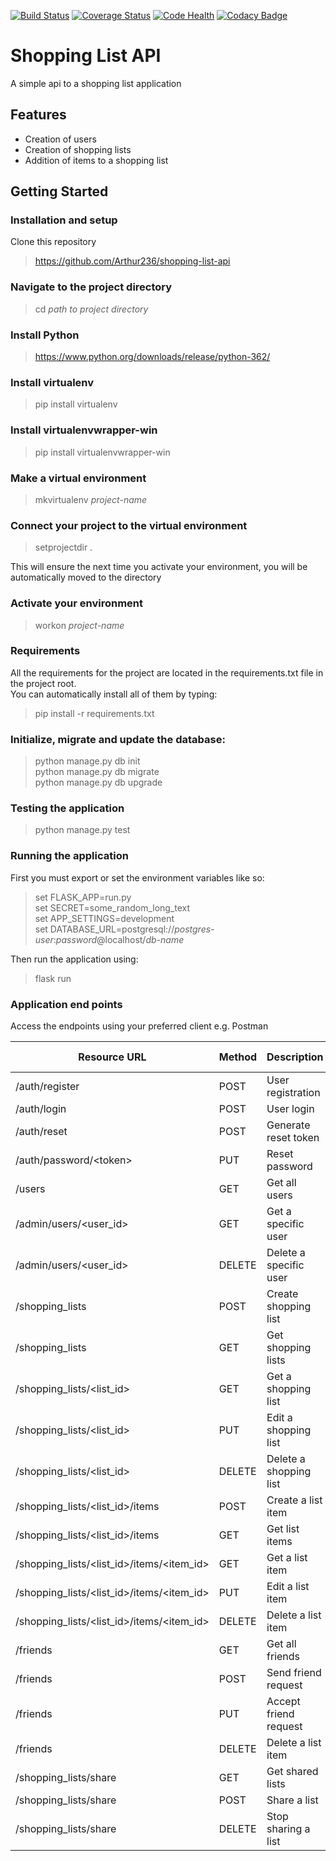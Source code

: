 [![Build Status](https://travis-ci.org/Arthur236/shopping-list-api.svg?branch=master)](https://travis-ci.org/Arthur236/shopping-list-api)   [![Coverage Status](https://coveralls.io/repos/github/Arthur236/shopping-list-api/badge.svg?branch=master)](https://coveralls.io/github/Arthur236/shopping-list-api?branch=master)   [![Code Health](https://landscape.io/github/Arthur236/shopping-list-api/master/landscape.svg?style=flat)](https://landscape.io/github/Arthur236/shopping-list-api/master)   [![Codacy Badge](https://api.codacy.com/project/badge/Grade/78995aa52f52492187af656f7c2cc06f)](https://www.codacy.com/app/Arthur236/shopping-list-api?utm_source=github.com&amp;utm_medium=referral&amp;utm_content=Arthur236/shopping-list-api&amp;utm_campaign=Badge_Grade)

# Shopping List API

A simple api to a shopping list application

## Features

* Creation of users
* Creation of shopping lists
* Addition of items to a shopping list

## Getting Started

### Installation and setup
Clone this repository
>https://github.com/Arthur236/shopping-list-api

### Navigate to the project directory

>cd _path to project directory_

### Install Python

>https://www.python.org/downloads/release/python-362/

### Install virtualenv

>pip install virtualenv

### Install virtualenvwrapper-win

>pip install virtualenvwrapper-win

### Make a virtual environment

>mkvirtualenv _project-name_

### Connect your project to the virtual environment

>setprojectdir .

This will ensure the next time you activate your environment, you will be automatically moved to the directory

### Activate your environment

>workon _project-name_

### Requirements

All the requirements for the project are located in the requirements.txt file in the project root.  
You can automatically install all of them by typing:  

>pip install -r requirements.txt

### Initialize, migrate and update the database:
>python manage.py db init  
 python manage.py db migrate  
 python manage.py db upgrade
 
 ### Testing the application
 >python manage.py test
 
 ### Running the application
 First you must export or set the environment variables like so:
 >set FLASK_APP=run.py  
set SECRET=some_random_long_text  
set APP_SETTINGS=development  
set DATABASE_URL=postgresql://_postgres-user_:_password_@localhost/_db-name_

Then run the application using:
>flask run

### Application end points
Access the endpoints using your preferred client e.g. Postman

| Resource URL                                                   | Method  | Description              | Requires Token |
|----------------------------------------------------------------|---------|--------------------------|----------------|
| /auth/register                                                 | POST    | User registration        | FALSE          |
| /auth/login                                                    | POST    | User login               | FALSE          |
| /auth/reset                                                    | POST    | Generate reset token     | FALSE          |
| /auth/password/&lt;token&gt;                                   | PUT     | Reset password           | TRUE           |
| /users                                                         | GET     | Get all users            | TRUE           |
| /admin/users/&lt;user_id&gt;                                   | GET     | Get a specific user      | TRUE           |
| /admin/users/&lt;user_id&gt;                                   | DELETE  | Delete a specific user   | TRUE           |
| /shopping_lists                                                | POST    | Create shopping list     | TRUE           |
| /shopping_lists                                                | GET     | Get shopping lists       | TRUE           |
| /shopping_lists/&lt;list_id&gt;                                | GET     | Get a shopping list      | TRUE           |
| /shopping_lists/&lt;list_id&gt;                                | PUT     | Edit a shopping list     | TRUE           |
| /shopping_lists/&lt;list_id&gt;                                | DELETE  | Delete a shopping list   | TRUE           |
| /shopping_lists/&lt;list_id&gt;/items                          | POST    | Create a list item       | TRUE           |
| /shopping_lists/&lt;list_id&gt;/items                          | GET     | Get list items           | TRUE           |
| /shopping_lists/&lt;list_id&gt;/items/&lt;item_id&gt;          | GET     | Get a list item          | TRUE           |
| /shopping_lists/&lt;list_id&gt;/items/&lt;item_id&gt;          | PUT     | Edit a list item         | TRUE           |
| /shopping_lists/&lt;list_id&gt;/items/&lt;item_id&gt;          | DELETE  | Delete a list item       | TRUE           |
| /friends                                                       | GET     | Get all friends          | TRUE           |
| /friends                                                       | POST    | Send friend request      | TRUE           |
| /friends                                                       | PUT     | Accept friend request    | TRUE           |
| /friends                                                       | DELETE  | Delete a list item       | TRUE           |
| /shopping_lists/share                                          | GET     | Get shared lists         | TRUE           |
| /shopping_lists/share                                          | POST    | Share a list             | TRUE           |
| /shopping_lists/share                                          | DELETE  | Stop sharing a list      | TRUE           |
